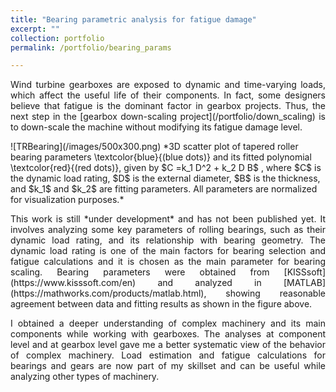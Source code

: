 ```yaml
---
title: "Bearing parametric analysis for fatigue damage"
excerpt: ""
collection: portfolio
permalink: /portfolio/bearing_params

---
```


<p align="justify">
Wind turbine gearboxes are exposed to dynamic and time-varying loads, which affect the useful life of their components. In fact, some designers believe that fatigue is the dominant factor in gearbox projects. Thus, the next step in the [gearbox down-scaling project](/portfolio/down_scaling) is to down-scale the machine without modifying its fatigue damage level.
</p>
![TRBearing](/images/500x300.png)
*3D scatter plot of tapered roller bearing parameters \textcolor{blue}{(blue dots)} and its fitted polynomial \textcolor{red}{(red dots)}, given by $C =k_1 D^2 + k_2 D B$ , where $C$ is the dynamic load rating, $D$ is the external diameter, $B$ is the thickness, and $k_1$ and $k_2$ are fitting parameters. All parameters are normalized for visualization purposes.*
<p align="justify">
This work is still *under development* and has not been published yet. It involves analyzing some key parameters of rolling bearings, such as their dynamic load rating, and its relationship with bearing geometry. The dynamic load rating is one of the main factors for bearing selection and fatigue calculations and it is chosen as the main parameter for bearing scaling. Bearing parameters were obtained from [KISSsoft](https://www.kisssoft.com/en) and analyzed in [MATLAB](https://mathworks.com/products/matlab.html), showing reasonable agreement between data and fitting results as shown in the figure above.
</p>
<p align='justify'>
I obtained a deeper understanding of complex machinery and its main components while working with gearboxes. The analyses at component level and at gearbox level gave me a better systematic view of the behavior of complex machinery. Load estimation and fatigue calculations for bearings and gears are now part of my skillset and can be useful while analyzing other types of machinery.
</p>
